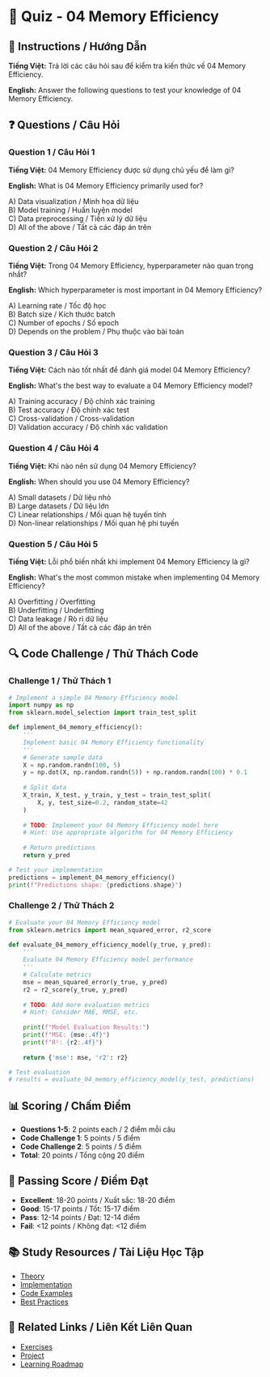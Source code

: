 # 🧠 Quiz - 04 Memory Efficiency

## 📝 Instructions / Hướng Dẫn

**Tiếng Việt:** Trả lời các câu hỏi sau để kiểm tra kiến thức về 04 Memory Efficiency.

**English:** Answer the following questions to test your knowledge of 04 Memory Efficiency.

## ❓ Questions / Câu Hỏi

### Question 1 / Câu Hỏi 1
**Tiếng Việt:** 04 Memory Efficiency được sử dụng chủ yếu để làm gì?

**English:** What is 04 Memory Efficiency primarily used for?

A) Data visualization / Minh họa dữ liệu  
B) Model training / Huấn luyện model  
C) Data preprocessing / Tiền xử lý dữ liệu  
D) All of the above / Tất cả các đáp án trên

### Question 2 / Câu Hỏi 2
**Tiếng Việt:** Trong 04 Memory Efficiency, hyperparameter nào quan trọng nhất?

**English:** Which hyperparameter is most important in 04 Memory Efficiency?

A) Learning rate / Tốc độ học  
B) Batch size / Kích thước batch  
C) Number of epochs / Số epoch  
D) Depends on the problem / Phụ thuộc vào bài toán

### Question 3 / Câu Hỏi 3
**Tiếng Việt:** Cách nào tốt nhất để đánh giá model 04 Memory Efficiency?

**English:** What's the best way to evaluate a 04 Memory Efficiency model?

A) Training accuracy / Độ chính xác training  
B) Test accuracy / Độ chính xác test  
C) Cross-validation / Cross-validation  
D) Validation accuracy / Độ chính xác validation

### Question 4 / Câu Hỏi 4
**Tiếng Việt:** Khi nào nên sử dụng 04 Memory Efficiency?

**English:** When should you use 04 Memory Efficiency?

A) Small datasets / Dữ liệu nhỏ  
B) Large datasets / Dữ liệu lớn  
C) Linear relationships / Mối quan hệ tuyến tính  
D) Non-linear relationships / Mối quan hệ phi tuyến

### Question 5 / Câu Hỏi 5
**Tiếng Việt:** Lỗi phổ biến nhất khi implement 04 Memory Efficiency là gì?

**English:** What's the most common mistake when implementing 04 Memory Efficiency?

A) Overfitting / Overfitting  
B) Underfitting / Underfitting  
C) Data leakage / Rò rỉ dữ liệu  
D) All of the above / Tất cả các đáp án trên

## 🔍 Code Challenge / Thử Thách Code

### Challenge 1 / Thử Thách 1
```python
# Implement a simple 04 Memory Efficiency model
import numpy as np
from sklearn.model_selection import train_test_split

def implement_04_memory_efficiency():
    '''
    Implement basic 04 Memory Efficiency functionality
    '''
    # Generate sample data
    X = np.random.randn(100, 5)
    y = np.dot(X, np.random.randn(5)) + np.random.randn(100) * 0.1
    
    # Split data
    X_train, X_test, y_train, y_test = train_test_split(
        X, y, test_size=0.2, random_state=42
    )
    
    # TODO: Implement your 04 Memory Efficiency model here
    # Hint: Use appropriate algorithm for 04 Memory Efficiency
    
    # Return predictions
    return y_pred

# Test your implementation
predictions = implement_04_memory_efficiency()
print(f"Predictions shape: {predictions.shape}")
```

### Challenge 2 / Thử Thách 2
```python
# Evaluate your 04 Memory Efficiency model
from sklearn.metrics import mean_squared_error, r2_score

def evaluate_04_memory_efficiency_model(y_true, y_pred):
    '''
    Evaluate 04 Memory Efficiency model performance
    '''
    # Calculate metrics
    mse = mean_squared_error(y_true, y_pred)
    r2 = r2_score(y_true, y_pred)
    
    # TODO: Add more evaluation metrics
    # Hint: Consider MAE, RMSE, etc.
    
    print(f"Model Evaluation Results:")
    print(f"MSE: {mse:.4f}")
    print(f"R²: {r2:.4f}")
    
    return {'mse': mse, 'r2': r2}

# Test evaluation
# results = evaluate_04_memory_efficiency_model(y_test, predictions)
```

## 📊 Scoring / Chấm Điểm

- **Questions 1-5**: 2 points each / 2 điểm mỗi câu
- **Code Challenge 1**: 5 points / 5 điểm
- **Code Challenge 2**: 5 points / 5 điểm
- **Total**: 20 points / Tổng cộng 20 điểm

## 🎯 Passing Score / Điểm Đạt

- **Excellent**: 18-20 points / Xuất sắc: 18-20 điểm
- **Good**: 15-17 points / Tốt: 15-17 điểm  
- **Pass**: 12-14 points / Đạt: 12-14 điểm
- **Fail**: <12 points / Không đạt: <12 điểm

## 📚 Study Resources / Tài Liệu Học Tập

- [Theory](./THEORY_04_memory_efficiency.md)
- [Implementation](./IMPLEMENTATION_04_memory_efficiency.md)
- [Code Examples](./CODE_EXAMPLES_04_memory_efficiency.md)
- [Best Practices](./BEST_PRACTICES_04_memory_efficiency.md)

## 🔗 Related Links / Liên Kết Liên Quan

- [Exercises](./EXERCISES_04_memory_efficiency.md)
- [Project](./PROJECT_04_memory_efficiency.md)
- [Learning Roadmap](./LEARNING_ROADMAP_04_memory_efficiency.md)

